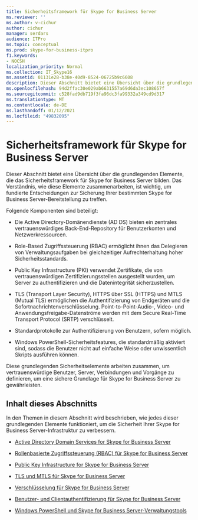 ```yaml
---
title: Sicherheitsframework für Skype for Business Server
ms.reviewer: ''
ms.author: v-cichur
author: cichur
manager: serdars
audience: ITPro
ms.topic: conceptual
ms.prod: skype-for-business-itpro
f1.keywords:
- NOCSH
localization_priority: Normal
ms.collection: IT_Skype16
ms.assetid: 01131e28-b38e-40d9-8524-06725b9c6608
description: Dieser Abschnitt bietet eine Übersicht über die grundlegenden Elemente, die das Sicherheitsframework für Skype for Business Server bilden. Das Verständnis, wie diese Elemente zusammenarbeiten, ist wichtig, um fundierte Entscheidungen zur Sicherung Ihrer bestimmten Skype for Business Server-Bereitstellung zu treffen.
ms.openlocfilehash: 94d2ffac30e029ab6631557a69d6da3ec108657f
ms.sourcegitcommit: c528fad9db719f3fa96dc3fa99332a349cd9d317
ms.translationtype: MT
ms.contentlocale: de-DE
ms.lasthandoff: 01/12/2021
ms.locfileid: "49832095"
---
```

# <a name="security-framework-for-skype-for-business-server"></a>Sicherheitsframework für Skype for Business Server
 
Dieser Abschnitt bietet eine Übersicht über die grundlegenden Elemente, die das Sicherheitsframework für Skype for Business Server bilden. Das Verständnis, wie diese Elemente zusammenarbeiten, ist wichtig, um fundierte Entscheidungen zur Sicherung Ihrer bestimmten Skype for Business Server-Bereitstellung zu treffen.
  
Folgende Komponenten sind beteiligt:
  
- Die Active Directory-Domänendienste (AD DS) bieten ein zentrales vertrauenswürdiges Back-End-Repository für Benutzerkonten und Netzwerkressourcen.
    
- Role-Based Zugriffssteuerung (RBAC) ermöglicht ihnen das Delegieren von Verwaltungsaufgaben bei gleichzeitiger Aufrechterhaltung hoher Sicherheitsstandards.
    
- Public Key Infrastructure (PKI) verwendet Zertifikate, die von vertrauenswürdigen Zertifizierungsstellen ausgestellt wurden, um Server zu authentifizieren und die Datenintegrität sicherzustellen.
    
- TLS (Transport Layer Security), HTTPS über SSL (HTTPS) und MTLS (Mutual TLS) ermöglichen die Authentifizierung von Endgeräten und die Sofortnachrichtenverschlüsselung. Point-to-Point-Audio-, Video- und Anwendungsfreigabe-Datenströme werden mit dem Secure Real-Time Transport Protocol (SRTP) verschlüsselt.
    
- Standardprotokolle zur Authentifizierung von Benutzern, sofern möglich.
    
- Windows PowerShell-Sicherheitsfeatures, die standardmäßig aktiviert sind, sodass die Benutzer nicht auf einfache Weise oder unwissentlich Skripts ausführen können.
    
Diese grundlegenden Sicherheitselemente arbeiten zusammen, um vertrauenswürdige Benutzer, Server, Verbindungen und Vorgänge zu definieren, um eine sichere Grundlage für Skype for Business Server zu gewährleisten.
  
## <a name="in-this-section"></a>Inhalt dieses Abschnitts

In den Themen in diesem Abschnitt wird beschrieben, wie jedes dieser grundlegenden Elemente funktioniert, um die Sicherheit Ihrer Skype for Business Server-Infrastruktur zu verbessern.
  
- [Active Directory Domain Services for Skype for Business Server](active-directory-domain-services.md)
    
- [Rollenbasierte Zugriffssteuerung (RBAC) für Skype for Business Server](role-based-access-control-rbac.md)
    
- [Public Key Infrastructure for Skype for Business Server](public-key-infrastructure-for-skype.md)
    
- [TLS und MTLS für Skype for Business Server](tls-and-mtls.md)
    
- [Verschlüsselung für Skype for Business Server](encryption.md)
    
- [Benutzer- und Clientauthentifizierung für Skype for Business Server](user-and-client-authentication.md)
    
- [Windows PowerShell und Skype for Business Server-Verwaltungstools](management-tools.md)
    

